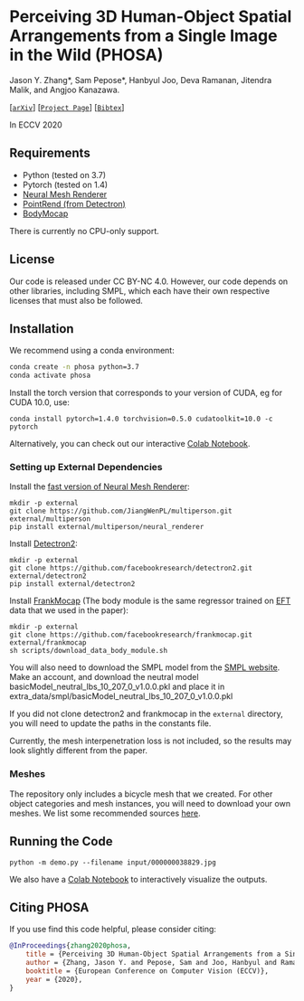 # Perceiving 3D Human-Object Spatial Arrangements from a Single Image in the Wild (PHOSA)

Jason Y. Zhang*, Sam Pepose*, Hanbyul Joo, Deva Ramanan, Jitendra Malik, and Angjoo
Kanazawa.


[[`arXiv`](https://arxiv.org/abs/2007.15649)]
[[`Project Page`](https://jasonyzhang.com/phosa/)]
[[`Bibtex`](#CitingPHOSA)]

In ECCV 2020 

## Requirements
* Python (tested on 3.7)
* Pytorch (tested on 1.4)
* [Neural Mesh Renderer](https://github.com/JiangWenPL/multiperson/tree/master/neural_renderer)
* [PointRend (from Detectron)](https://github.com/facebookresearch/detectron2/tree/master/projects/PointRend)
* [BodyMocap](https://github.com/facebookresearch/frankmocap/)

There is currently no CPU-only support.

## License

Our code is released under CC BY-NC 4.0. However, our code depends on other libraries,
including SMPL, which each have their own respective licenses that must also be
followed.

## Installation

We recommend using a conda environment:

```bash
conda create -n phosa python=3.7
conda activate phosa
```

Install the torch version that corresponds to your version of CUDA, eg for CUDA 10.0,
use:
```
conda install pytorch=1.4.0 torchvision=0.5.0 cudatoolkit=10.0 -c pytorch
```

Alternatively, you can check out our interactive [Colab Notebook](https://colab.research.google.com/drive/1QIoL2g0jdt5E-vYKCIojkIz21j3jyEvo?usp=sharing).

### Setting up External Dependencies

Install the [fast version of Neural Mesh Renderer](https://github.com/JiangWenPL/multiperson/tree/master/neural_renderer):
```
mkdir -p external
git clone https://github.com/JiangWenPL/multiperson.git external/multiperson
pip install external/multiperson/neural_renderer
```


Install [Detectron2](https://github.com/facebookresearch/detectron2/blob/master/INSTALL.md):
```
mkdir -p external
git clone https://github.com/facebookresearch/detectron2.git external/detectron2
pip install external/detectron2
```

Install [FrankMocap](https://github.com/facebookresearch/frankmocap) (The body module is the same regressor trained on [EFT](https://github.com/facebookresearch/eft) data that we used in the paper):
```
mkdir -p external
git clone https://github.com/facebookresearch/frankmocap.git external/frankmocap
sh scripts/download_data_body_module.sh
```

You will also need to download the SMPL model from the [SMPL website](https://smpl.is.tue.mpg.de/). Make an account, and download the neutral model basicModel_neutral_lbs_10_207_0_v1.0.0.pkl and place it in extra_data/smpl/basicModel_neutral_lbs_10_207_0_v1.0.0.pkl


If you did not clone detectron2 and frankmocap in the `external` directory, you will need to update the paths in the constants file.

Currently, the mesh interpenetration loss is not included, so the results may look
slightly different from the paper.

### Meshes

The repository only includes a bicycle mesh that we created. For other object
categories and mesh instances, you will need to download your own meshes. We list some
recommended sources [here](doc/mesh.md).

## Running the Code

```
python -m demo.py --filename input/000000038829.jpg
```

We also have a [Colab Notebook](https://colab.research.google.com/drive/1QIoL2g0jdt5E-vYKCIojkIz21j3jyEvo?usp=sharing)
to interactively visualize the outputs.


## <a name="CitingPHOSA"></a>Citing PHOSA

If you use find this code helpful, please consider citing:
```BibTeX
@InProceedings{zhang2020phosa,
    title = {Perceiving 3D Human-Object Spatial Arrangements from a Single Image in the Wild},
    author = {Zhang, Jason Y. and Pepose, Sam and Joo, Hanbyul and Ramanan, Deva and Malik, Jitendra and Kanazawa, Angjoo},
    booktitle = {European Conference on Computer Vision (ECCV)},
    year = {2020},
}
```
